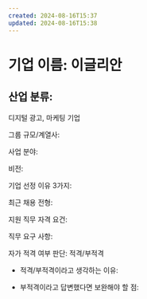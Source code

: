 ```yaml
---
created: 2024-08-16T15:37
updated: 2024-08-16T15:38
---
```


# 기업 이름: 이글리안

## 산업 분류:  
디지털 광고, 마케팅 기업 

  

그룹 규모/계열사:

사업 분야:

비전:

기업 선정 이유 3가지:

최근 채용 전형:

지원 직무 자격 요건:

직무 요구 사항:

자가 적격 여부 판단: 적격/부적격

- 적격/부적격이라고 생각하는 이유:

- 부적격이라고 답변했다면 보완해야 할 점:
